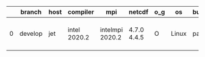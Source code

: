 |    | branch   | host   | compiler     | mpi             | netcdf      | o_g   | os    | build   | u_pass   | u_fail   | s_pass   | s_fail   | e_pass   | e_fail   | nuopc_pass   | nuopc_fail   | artifacts_hash                                                                                                                                        | modified                  |
|----|----------|--------|--------------|-----------------|-------------|-------|-------|---------|----------|----------|----------|----------|----------|----------|--------------|--------------|-------------------------------------------------------------------------------------------------------------------------------------------------------|---------------------------|
|  0 | develop  | jet    | intel 2020.2 | intelmpi 2020.2 | 4.7.0 4.4.5 | O     | Linux | pass    | pending  | pending  | pending  | pending  | pending  | pending  | pending      | pending      | [artifacts](https://github.com/esmf-org/esmf-test-artifacts/tree/b8ea751112cfacc7ec1490391873df73c3a709d7/develop/jet/intel/2020.2/O/intelmpi/2020.2) | 2022-03-25 04:06:11 +0000 |